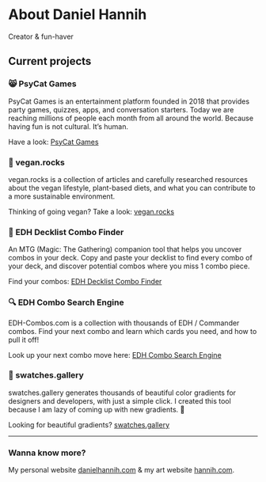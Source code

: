 # About Daniel Hannih
Creator & fun-haver

## Current projects

### 😸 PsyCat Games
PsyCat Games is an entertainment platform founded in 2018 that provides party games, quizzes, apps, and conversation starters. Today we are reaching millions of people each month from all around the world. Because having fun is not cultural. It’s human.

Have a look: [PsyCat Games](https://psycatgames.com/)

### 🌱 vegan.rocks
vegan.rocks is a collection of articles and carefully researched resources about the vegan lifestyle, plant-based diets, and what you can contribute to a more sustainable environment.

Thinking of going vegan? Take a look: [vegan.rocks](https://vegan.rocks/)

### 🐉 EDH Decklist Combo Finder
An MTG (Magic: The Gathering) companion tool that helps you uncover combos in your deck. Copy and paste your decklist to find every combo of your deck, and discover potential combos where you miss 1 combo piece.

Find your combos: [EDH Decklist Combo Finder](https://combo-finder.com/)

### 🔍 EDH Combo Search Engine
EDH-Combos.com is a collection with thousands of EDH / Commander combos. Find your next combo and learn which cards you need, and how to pull it off!

Look up your next combo move here: [EDH Combo Search Engine](https://edh-combos.com/)

### 🎨 swatches.gallery
swatches.gallery generates thousands of beautiful color gradients for designers and developers, with just a simple click. I created this tool because I am lazy of coming up with new gradients. 🤫

Looking for beautiful gradients? [swatches.gallery](https://swatches.gallery/)

---

### Wanna know more?
My personal website [danielhannih.com](https://danielhannih.com/) & my art website [hannih.com](https://hannih.com/).
